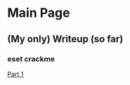 # Main Page
## (My only) Writeup (so far)
### eset crackme
[Part 1](./writeups/eset/part1/eset-part1.md)
